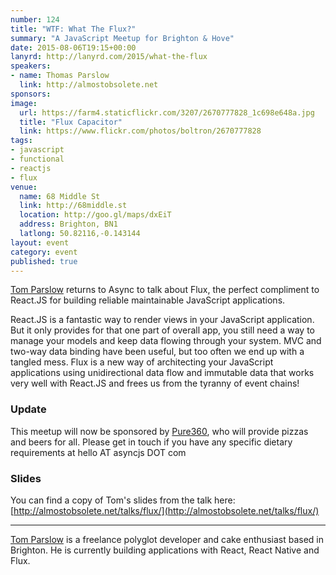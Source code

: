 ```yaml
---
number: 124
title: "WTF: What The Flux?"
summary: "A JavaScript Meetup for Brighton & Hove"
date: 2015-08-06T19:15+00:00
lanyrd: http://lanyrd.com/2015/what-the-flux
speakers:
- name: Thomas Parslow
  link: http://almostobsolete.net
sponsors:
image:
  url: https://farm4.staticflickr.com/3207/2670777828_1c698e648a.jpg
  title: "Flux Capacitor"
  link: https://www.flickr.com/photos/boltron/2670777828
tags:
- javascript
- functional
- reactjs
- flux
venue:
  name: 68 Middle St
  link: http://68middle.st
  location: http://goo.gl/maps/dxEiT
  address: Brighton, BN1
  latlong: 50.82116,-0.143144
layout: event
category: event
published: true
---
```


[Tom Parslow][tom] returns to Async to talk about Flux, the perfect compliment to React.JS for building reliable maintainable JavaScript applications.

React.JS is a fantastic way to render views in your JavaScript application. But it only provides for that one part of overall app, you still need a way to manage your models and keep data flowing through your system. MVC and two-way data binding have been useful, but too often we end up with a tangled mess. Flux is a new way of architecting your JavaScript applications using unidirectional data flow and immutable data that works very well with React.JS and frees us from the tyranny of event chains!

### Update

This meetup will now be sponsored by [Pure360][pure360], who will provide pizzas and beers for all. Please get in touch if you have any specific dietary requirements at hello AT asyncjs DOT com

### Slides

You can find a copy of Tom's slides from the talk here: [http://almostobsolete.net/talks/flux/](http://almostobsolete.net/talks/flux/)

***

[Tom Parslow][tom] is a freelance polyglot developer and cake enthusiast based in Brighton. He is currently building applications with React, React Native and Flux.

[tom]: http://almostobsolete.net
[pure360]: http://www.pure360.com/
